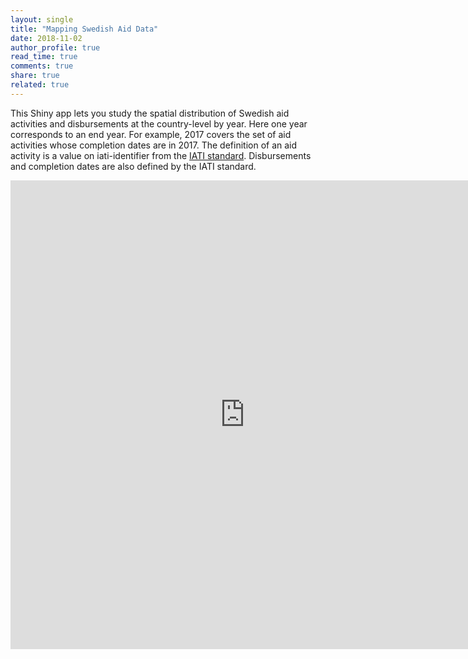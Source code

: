 ```yaml
---
layout: single
title: "Mapping Swedish Aid Data"
date: 2018-11-02
author_profile: true
read_time: true
comments: true
share: true
related: true
---
```


This Shiny app lets you study the spatial distribution of Swedish aid activities and disbursements at the country-level by year. Here one year corresponds to an end year. For example, 2017 covers the set of aid activities whose completion dates are in 2017. The definition of an aid activity is a value on iati-identifier from the [IATI standard][IATIStandard]. Disbursements and completion dates are also defined by the IATI standard. 

<iframe src="https://monirbounadi.shinyapps.io/geoaidswe/" style="border:none;width:750px;height:750px;"></iframe>

[IATIStandard]: https://iatistandard.org/en/